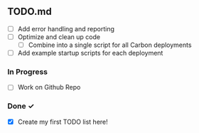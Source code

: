 ## TODO.md

- [ ] Add error handling and reporting  
- [ ] Optimize and clean up code  
  - [ ] Combine into a single script for all Carbon deployments  
- [ ] Add example startup scripts for each deployment

### In Progress

- [ ] Work on Github Repo 

### Done ✓

- [x] Create my first TODO list here! 
